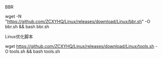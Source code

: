 BBR

wget -N "https://github.com/ZCXYHQ/Linux/releases/download/Linux/bbr.sh" -O bbr.sh && bash bbr.sh

Linux优化脚本

wget https://github.com/ZCXYHQ/Linux/releases/download/Linux/tools.sh -O tools.sh && bash tools.sh
